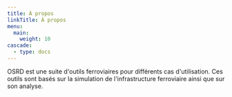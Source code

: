 ```yaml
---
title: À propos
linkTitle: À propos
menu:
  main:
    weight: 10
cascade:
  - type: docs
---
```


OSRD est une suite d'outils ferroviaires pour différents cas d'utilisation. Ces outils sont basés sur la simulation de l'infrastructure ferroviaire ainsi que sur son analyse.
